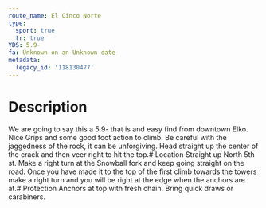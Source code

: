 ```yaml
---
route_name: El Cinco Norte
type:
  sport: true
  tr: true
YDS: 5.9-
fa: Unknown on an Unknown date
metadata:
  legacy_id: '118130477'
---
```

# Description
We are going to say this a 5.9- that is and easy find from downtown Elko. Nice Grips and some good foot action to climb. Be careful with the jaggedness of the rock, it can be unforgiving. Head straight up the center of the crack and then veer right to hit the top.# Location
Straight up North 5th st. Make a right turn at the Snowball fork and keep going straight on the road. Once you have made it to the top of the first climb towards the towers make a right turn and you will be right at the edge when the anchors are at.# Protection
Anchors at top with fresh chain. Bring quick draws or carabiners.